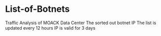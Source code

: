 # List-of-Botnets
Traffic Analysis of MOACK Data Center
The sorted out botnet IP
The list is updated every 12 hours
IP is valid for 3 days
